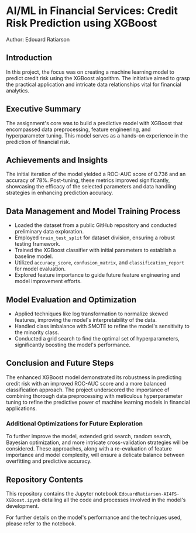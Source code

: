 # AI/ML in Financial Services: Credit Risk Prediction using XGBoost

Author: Edouard Ratiarson

## Introduction

In this project, the focus was on creating a machine learning model to predict credit risk using the XGBoost algorithm. The initiative aimed to grasp the practical application and intricate data relationships vital for financial analytics.

## Executive Summary

The assignment's core was to build a predictive model with XGBoost that encompassed data preprocessing, feature engineering, and hyperparameter tuning. This model serves as a hands-on experience in the prediction of financial risk.

## Achievements and Insights

The initial iteration of the model yielded a ROC-AUC score of 0.736 and an accuracy of 78%. Post-tuning, these metrics improved significantly, showcasing the efficacy of the selected parameters and data handling strategies in enhancing prediction accuracy.

## Data Management and Model Training Process

- Loaded the dataset from a public GitHub repository and conducted preliminary data exploration.
- Employed `train_test_split` for dataset division, ensuring a robust testing framework.
- Trained the XGBoost classifier with initial parameters to establish a baseline model.
- Utilized `accuracy_score`, `confusion_matrix`, and `classification_report` for model evaluation.
- Explored feature importance to guide future feature engineering and model improvement efforts.

## Model Evaluation and Optimization

- Applied techniques like log transformation to normalize skewed features, improving the model's interpretability of the data.
- Handled class imbalance with SMOTE to refine the model's sensitivity to the minority class.
- Conducted a grid search to find the optimal set of hyperparameters, significantly boosting the model's performance.

## Conclusion and Future Steps

The enhanced XGBoost model demonstrated its robustness in predicting credit risk with an improved ROC-AUC score and a more balanced classification approach. The project underscored the importance of combining thorough data preprocessing with meticulous hyperparameter tuning to refine the predictive power of machine learning models in financial applications.

### Additional Optimizations for Future Exploration

To further improve the model, extended grid search, random search, Bayesian optimization, and more intricate cross-validation strategies will be considered. These approaches, along with a re-evaluation of feature importance and model complexity, will ensure a delicate balance between overfitting and predictive accuracy.

## Repository Contents

This repository contains the Jupyter notebook `EdouardRatiarson-AI4FS-XGBoost.ipynb` detailing all the code and processes involved in the model's development.

For further details on the model's performance and the techniques used, please refer to the notebook.

